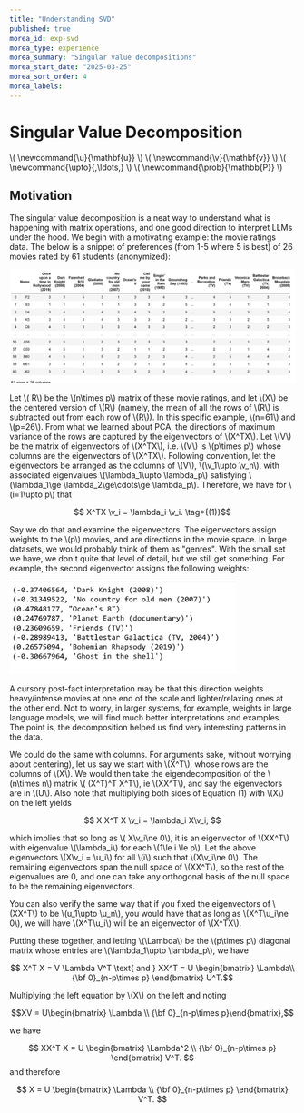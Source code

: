 ```yaml
---
title: "Understanding SVD"
published: true
morea_id: exp-svd
morea_type: experience
morea_summary: "Singular value decompositions"
morea_start_date: "2025-03-25"
morea_sort_order: 4
morea_labels:
---
```


# Singular Value Decomposition
\\( \newcommand{\u}{\mathbf{u}} \\)
\\( \newcommand{\v}{\mathbf{v}} \\)
\\( \newcommand{\upto}{,\ldots,} \\)
\\( \newcommand{\prob}{\mathbb{P}} \\)

## Motivation
The singular value decomposition is a neat way to understand what is happening with matrix operations, and one good direction to interpret LLMs under the hood. We begin with a motivating example: the movie ratings data. The below is a snippet of preferences (from 1-5 where 5 is best) of 26 movies rated by 61 students (anonymized):

<img src="./movieprefs.png" alt="Movie ratings" width="900px"/>

Let \\( R\\) be the \\(n\times p\\) matrix of these movie ratings, and let \\(X\\) be the centered version of \\(R\\) (namely, the mean of all the rows of \\(R\\) is subtracted out from each row of \\(R\\)). In this specific example, \\(n=61\\) and \\(p=26\\). From what we learned about PCA, the directions of maximum variance of the rows are captured by the eigenvectors of \\(X^TX\\). Let \\(V\\) be the matrix of eigenvectors of \\(X^TX\\), i.e. \\(V\\) is \\(p\times p\\) whose columns are the eigenvectors of \\(X^TX\\). Following convention, let the eigenvectors be arranged as the columns of \\(V\\), \\(\v_1\upto \v_n\\), with associated eigenvalues \\(\lambda_1\upto \lambda_p\\) satisfying \\(\lambda_1\ge \lambda_2\ge\cdots\ge \lambda_p\\). Therefore, we have for \\(i=1\upto p\\) that

$$ X^TX \v_i = \lambda_i \v_i. \tag*{(1)}$$

Say we do that and examine the eigenvectors. The eigenvectors assign
weights to the \\(p\\) movies, and are directions in the movie
space. In large datasets, we would probably think of them as "genres". With the
small set we have, we don't quite that level of detail, but we still get something. For example, the second eigenvector assigns the following weights:

<img src="./secondeig.png" alt="Weights for movies" width="400px"/>

A cursory post-fact interpretation may be that this direction weights heavy/intense movies at one end of the scale and lighter/relaxing ones at the other end. Not to worry, in larger systems, for example, weights in large language models, we will find much better interpretations and examples. The point is, the decomposition helped us find very interesting patterns in the data.

We could do the same with columns. For arguments sake, without worrying about
centering), let us say we start with \\(X^T\\), whose rows are the columns of \\(X\\). We would then take the eigendecomposition of the \\(n\times n\\) matrix \\( (X^T)^T X^T\\), ie \\(XX^T\\), and say the eigenvectors are in \\(U\\). Also note that multiplying both sides of Equation (1) with \\(X\\) on the left yields

$$ X X^T X \v_i = \lambda_i X\v_i, $$

which implies that so long as \\( X\v_i\ne 0\\), it is an eigenvector
of \\(XX^T\\) with eigenvalue \\(\lambda_i\\) for each \\(1\le i \le
p\\).  Let the above eigenvectors \\(X\v_i = \u_i\\) for all \\(i\\)
such that \\(X\v_i\ne 0\\). The remaining eigenvectors span the null
space of \\(XX^T\\), so the rest of the eigenvalues are 0, and one can
take any orthogonal basis of the null space to be the remaining
eigenvectors.

You can also verify the same way that if you fixed the eigenvectors of \\(XX^T\\) to be \\(u_1\upto \u_n\\), you would have that as long as \\(X^T\u_i\ne 0\\), we will have \\(X^T\u_i\\) will be an eigenvector of \\(X^TX\\). 

Putting these together, and letting \\(\Lambda\\) be the \\(p\times p\\) diagonal matrix whose entries are \\(\lambda_1\upto \lambda_p\\), we have

$$ X^T X = V \Lambda V^T \text{ and } XX^T = U \begin{bmatrix} \Lambda\\ {\bf 0}_{n-p\times p} \end{bmatrix} U^T.$$

Multiplying the left equation by \\(X\\) on the left and noting 

$$XV = U\begin{bmatrix} \Lambda \\ {\bf 0}_{n-p\times p}\end{bmatrix},$$ 

we have

$$ XX^T X = U \begin{bmatrix} \Lambda^2 \\ {\bf 0}_{n-p\times p} \end{bmatrix} V^T. $$
and therefore

$$ X = U \begin{bmatrix} \Lambda \\ {\bf 0}_{n-p\times p} \end{bmatrix} V^T. $$

